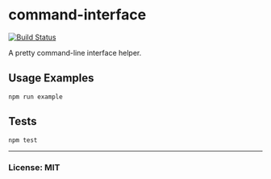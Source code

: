 # command-interface
[![Build Status](https://travis-ci.org/philcockfield/command-interface.svg?branch=master)](https://travis-ci.org/philcockfield/command-interface)

A pretty command-line interface helper.


## Usage Examples

    npm run example



## Tests

    npm test


---
### License: MIT

